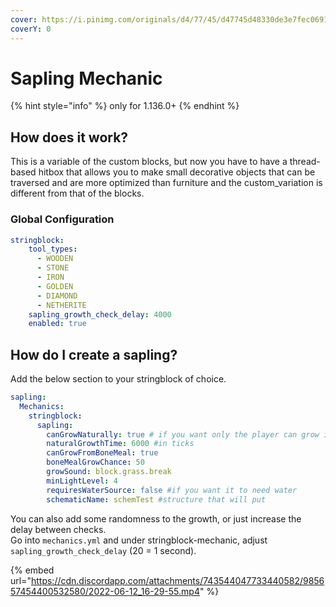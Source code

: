 ```yaml
---
cover: https://i.pinimg.com/originals/d4/77/45/d47745d48330de3e7fec0691ef0b32b9.jpg
coverY: 0
---
```


# Sapling Mechanic

{% hint style="info" %}
only for 1.136.0+
{% endhint %}

## How does it work?

This is a variable of the custom blocks, but now you have to have a thread-based hitbox that allows you to make small decorative objects that can be traversed and are more optimized than furniture and the custom\_variation is different from that of the blocks.

### Global Configuration

```yaml
stringblock:
    tool_types:
      - WOODEN
      - STONE
      - IRON
      - GOLDEN
      - DIAMOND
      - NETHERITE
    sapling_growth_check_delay: 4000
    enabled: true
```

## How do I create a sapling?
Add the below section to your stringblock of choice.
```yaml
sapling:
  Mechanics:
    stringblock:
      sapling:
        canGrowNaturally: true # if you want only the player can grow it
        naturalGrowthTime: 6000 #in ticks
        canGrowFromBoneMeal: true
        boneMealGrowChance: 50
        growSound: block.grass.break
        minLightLevel: 4
        requiresWaterSource: false #if you want it to need water
        schematicName: schemTest #structure that will put
```
You can also add some randomness to the growth, or just increase the delay between checks.  
Go into `mechanics.yml` and under stringblock-mechanic, adjust `sapling_growth_check_delay` (20 = 1 second).

{% embed url="https://cdn.discordapp.com/attachments/743544047733440582/985657454400532580/2022-06-12_16-29-55.mp4" %}

